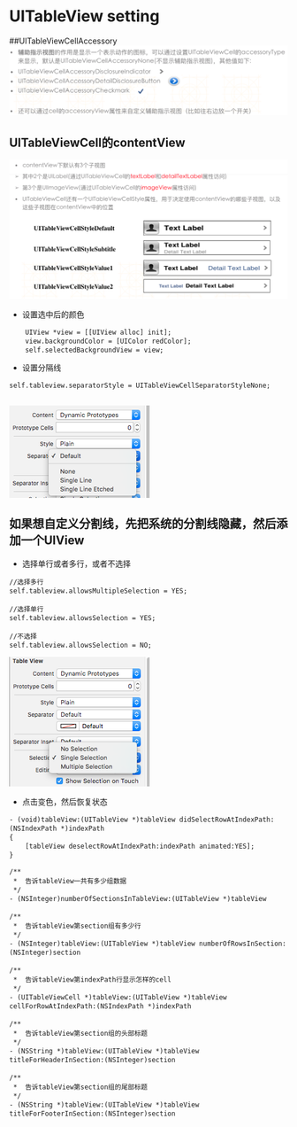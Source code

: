 # UITableView setting

##UITableViewCellAccessory
![](../assets/tableviewtype.png)

## UITableViewCell的contentView  
![](../assets/contentView.png)


- 设置选中后的颜色


```objc
    UIView *view = [[UIView alloc] init];
    view.backgroundColor = [UIColor redColor];
    self.selectedBackgroundView = view;
```

- 设置分隔线

```objc
self.tableview.separatorStyle = UITableViewCellSeparatorStyleNone;
```
 ![](../images/tableview2.png)</br></br>
**如果想自定义分割线，先把系统的分割线隐藏，然后添加一个UIView**
-

- 选择单行或者多行，或者不选择

```objc
//选择多行
self.tableview.allowsMultipleSelection = YES;

//选择单行
self.tableview.allowsSelection = YES;

//不选择
self.tableview.allowsSelection = NO;
```

![](../images/tableview.png)


- 点击变色，然后恢复状态

```objc
- (void)tableView:(UITableView *)tableView didSelectRowAtIndexPath:(NSIndexPath *)indexPath
{
    [tableView deselectRowAtIndexPath:indexPath animated:YES];
}
```
```objc
/**
 *  告诉tableView一共有多少组数据
 */
- (NSInteger)numberOfSectionsInTableView:(UITableView *)tableView

/**
 *  告诉tableView第section组有多少行
 */
- (NSInteger)tableView:(UITableView *)tableView numberOfRowsInSection:(NSInteger)section

/**
 *  告诉tableView第indexPath行显示怎样的cell
 */
- (UITableViewCell *)tableView:(UITableView *)tableView cellForRowAtIndexPath:(NSIndexPath *)indexPath

/**
 *  告诉tableView第section组的头部标题
 */
- (NSString *)tableView:(UITableView *)tableView titleForHeaderInSection:(NSInteger)section

/**
 *  告诉tableView第section组的尾部标题
 */
- (NSString *)tableView:(UITableView *)tableView titleForFooterInSection:(NSInteger)section
```
